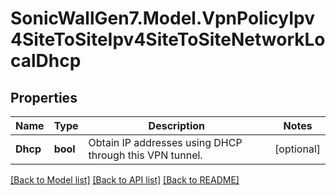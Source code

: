 # SonicWallGen7.Model.VpnPolicyIpv4SiteToSiteIpv4SiteToSiteNetworkLocalDhcp

## Properties

Name | Type | Description | Notes
------------ | ------------- | ------------- | -------------
**Dhcp** | **bool** | Obtain IP addresses using DHCP through this VPN tunnel. | [optional] 

[[Back to Model list]](../README.md#documentation-for-models) [[Back to API list]](../README.md#documentation-for-api-endpoints) [[Back to README]](../README.md)

